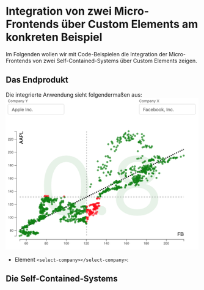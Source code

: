 # Integration von zwei Micro-Frontends über Custom Elements am konkreten Beispiel
Im Folgenden wollen wir mit Code-Beispielen die Integration der Micro-Frontends von zwei Self-Contained-Systems über Custom Elements zeigen.
## Das Endprodukt
Die integrierte Anwendung sieht folgendermaßen aus:
![](./correlationApp.png "Title")


* Element `<select-company></select-company>`: 
## Die Self-Contained-Systems

<!--stackedit_data:
eyJoaXN0b3J5IjpbMTA0OTg2NTI5MCwxOTM0NDU3ODU3LDIwNT
AwMzYwNjQsLTEyODM1MzcxMCwtODkyMjEwOTFdfQ==
-->